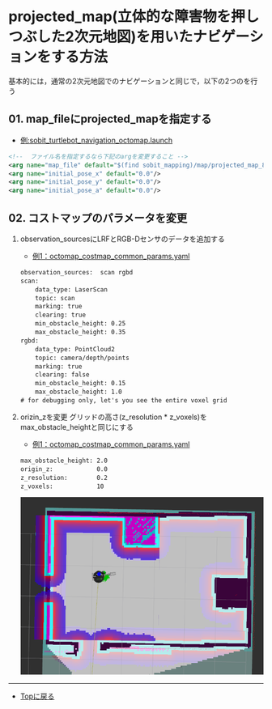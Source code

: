 # projected_map(立体的な障害物を押しつぶした2次元地図)を用いたナビゲーションをする方法
基本的には，通常の2次元地図でのナビゲーションと同じで，以下の2つのを行う

## 01. map_fileにprojected_mapを指定する
- [例:sobit_turtlebot_navigation_octomap.launch](sobit_navigation/launch/sobit_turtlebot_navigation_octomap.launch)
```xml
<!--  ファイル名を指定するなら下記のargを変更すること -->
<arg name="map_file" default="$(find sobit_mapping)/map/projected_map_8_26_19_54.yaml"/>
<arg name="initial_pose_x" default="0.0"/>
<arg name="initial_pose_y" default="0.0"/>
<arg name="initial_pose_a" default="0.0"/>
```

## 02. コストマップのパラメータを変更
1. observation_sourcesにLRFとRGB-Dセンサのデータを追加する
    - [例1：octomap_costmap_common_params.yaml](sobit_navigation/param/sobit_pro_octomap/octomap_costmap_common_params.yaml)
    ```xml
    observation_sources:  scan rgbd
    scan:
        data_type: LaserScan
        topic: scan
        marking: true
        clearing: true
        min_obstacle_height: 0.25
        max_obstacle_height: 0.35
    rgbd:
        data_type: PointCloud2
        topic: camera/depth/points
        marking: true
        clearing: false
        min_obstacle_height: 0.15
        max_obstacle_height: 1.0
    # for debugging only, let's you see the entire voxel grid
    ```

2.  orizin_zを変更
    グリッドの高さ(z_resolution * z_voxels)をmax_obstacle_heightと同じにする
     - [例1：octomap_costmap_common_params.yaml](sobit_navigation/param/sobit_pro_octomap/octomap_costmap_common_params.yaml)
    ```xml
    max_obstacle_height: 2.0
    origin_z:            0.0
    z_resolution:        0.2
    z_voxels:            10
     ```
     <div align="center">
    <img src="doc/img/fix_costmap.png">
    </div> 

---

- [Topに戻る](https://gitlab.com/TeamSOBITS/sobit_navigation_stack#sobit-navigation-stack)